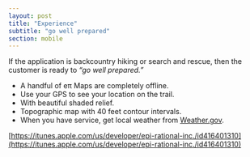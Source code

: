 ```yaml
---
layout: post
title: "Experience"
subtitle: "go well prepared"
section: mobile
---
```


If the application is backcountry hiking or search and rescue, then the customer is ready to *“go well prepared.”*

* A handful of eπ Maps are completely offline.
* Use your GPS to see your location on the trail.
* With beautiful shaded relief.
* Topographic map with 40 feet contour intervals.
* When you have service, get local weather from [Weather.gov](http://weather.gov).


[https://itunes.apple.com/us/developer/epi-rational-inc./id416401310](https://itunes.apple.com/us/developer/epi-rational-inc./id416401310)
